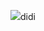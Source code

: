 <img src="https://capsule-render.vercel.app/api?type=wave&color=auto&height=300&section=header&text=capsule%20render&fontSize=90" />didi
